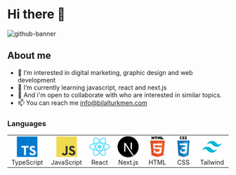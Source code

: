 # Hi there 👋
![github-banner](https://user-images.githubusercontent.com/30315981/224508767-83a5b3a0-0538-417f-93b7-d2f2ddd1d310.png)

## About me

- 👀 I’m interested in digital marketing, graphic design and web development
- 🌱 I’m currently learning javascript, react and next.js
- 💞️ And i'm open to collaborate with who are interested in similar topics.
- 📫 You can reach me info@bilalturkmen.com

<h3 align="left" id="bilal-lang"> Languages </h3>

 <table>
      <tr>
        <td align="center" width="96">
          <a href="#bilal-lang">
            <img
              src="./dev/typescript.svg"
              width="48"
              height="48"
              alt="TypeScript"
            />
          </a>
          <br />TypeScript
        </td>
        <td align="center" width="96">
          <a href="#bilal-lang">
            <img
              src="./dev/javascript.svg"
              width="48"
              height="48"
              alt="JavaScript"
          /></a>
          <br />JavaScript
        </td>
        <td align="center" width="96">
          <a href="#bilal-lang">
            <img src="./dev/react.svg" width="48" height="48" alt="React"
          /></a>
          <br />React
        </td>
        <td align="center" width="96">
          <a href="#bilal-lang">
            <img src="./dev/nextjs.svg" width="48" height="48" alt="Next.js"
          /></a>
          <br />Next.js
        </td>
        <td align="center" width="96">
          <a href="#bilal-lang">
            <img src="./dev/html5.svg" width="48" height="48" alt="HTML"
          /></a>
          <br />HTML
        </td>
        <td align="center" width="96">
          <a href="#bilal-lang">
            <img src="./dev/css3.svg" width="48" height="48" alt="CSS"
          /></a>
          <br />CSS
        </td>
        <td align="center" width="96">
          <a href="#bilal-lang">
            <img src="./dev/tailwind.svg" width="48" height="48" alt="Tailwind"
          /></a>
          <br />Tailwind
        </td>
      </tr>
    </table>


<!---
bilalturkmen/bilalturkmen is a ✨ special ✨ repository because its `README.md` (this file) appears on your GitHub profile.
You can click the Preview link to take a look at your changes.
--->
